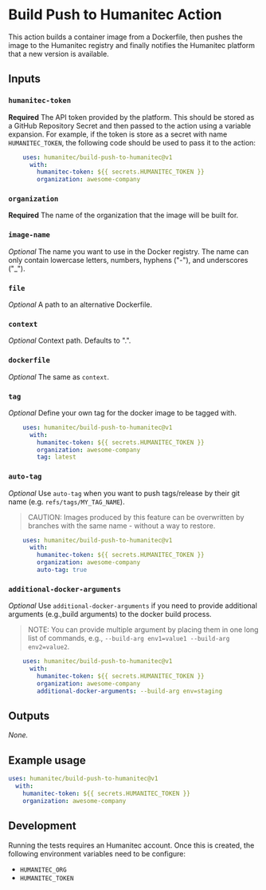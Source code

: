 # Build Push to Humanitec Action

This action builds a container image from a Dockerfile, then pushes the image to the Humanitec registry and finally
notifies the Humanitec platform that a new version is available.

## Inputs

### `humanitec-token`

**Required** The API token provided by the platform. This should be stored as a GitHub Repository Secret and then passed
to the action using a variable expansion. For example, if the token is store as a secret with name `HUMANITEC_TOKEN`,
the following code should be used to pass it to the action:

```yaml
    uses: humanitec/build-push-to-humanitec@v1
      with:
        humanitec-token: ${{ secrets.HUMANITEC_TOKEN }}
        organization: awesome-company
```

### `organization`

**Required** The name of the organization that the image will be built for.

### `image-name`

_Optional_ The name you want to use in the Docker registry. The name can only contain lowercase letters, numbers, hyphens ("-"), and underscores ("_").

### `file`

_Optional_ A path to an alternative Dockerfile.

### `context`

_Optional_ Context path. Defaults to ".".

### `dockerfile`

_Optional_ The same as `context`.

### `tag`

_Optional_ Define your own tag for the docker image to be tagged with.

```yaml
    uses: humanitec/build-push-to-humanitec@v1
      with:
        humanitec-token: ${{ secrets.HUMANITEC_TOKEN }}
        organization: awesome-company
        tag: latest
```

### `auto-tag`

_Optional_ Use `auto-tag` when you want to push tags/release by their git name (e.g. `refs/tags/MY_TAG_NAME`).  
> CAUTION: Images produced by this feature can be overwritten by branches with the same name - without a way to restore.

```yaml
    uses: humanitec/build-push-to-humanitec@v1
      with:
        humanitec-token: ${{ secrets.HUMANITEC_TOKEN }}
        organization: awesome-company
        auto-tag: true
```

### `additional-docker-arguments`

_Optional_ Use `additional-docker-arguments` if you need to provide additional arguments (e.g.,build arguments) to the docker build process.
> NOTE: You can provide multiple argument by placing them in one long list of commands, e.g., `--build-arg env1=value1 --build-arg env2=value2`.

```yaml
    uses: humanitec/build-push-to-humanitec@v1
      with:
        humanitec-token: ${{ secrets.HUMANITEC_TOKEN }}
        organization: awesome-company
        additional-docker-arguments: --build-arg env=staging
```

## Outputs

_None._

## Example usage

```yaml
uses: humanitec/build-push-to-humanitec@v1
  with:
    humanitec-token: ${{ secrets.HUMANITEC_TOKEN }}
    organization: awesome-company
```


## Development

Running the tests requires an Humanitec account. Once this is created, the following environment variables need to be configure:

* `HUMANITEC_ORG`
* `HUMANITEC_TOKEN`
